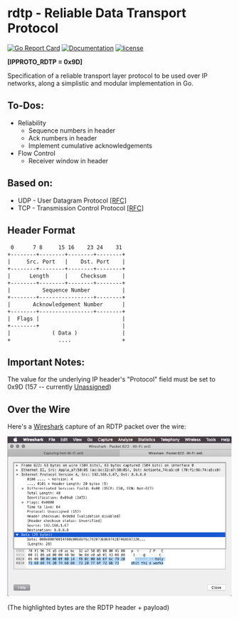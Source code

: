 # rdtp - Reliable Data Transport Protocol

[![Go Report Card](https://goreportcard.com/badge/github.com/adrianosela/rdtp)](https://goreportcard.com/report/github.com/adrianosela/rdtp)
[![Documentation](https://godoc.org/github.com/adrianosela/rdtp?status.svg)](https://godoc.org/github.com/adrianosela/rdtp)
[![license](https://img.shields.io/github/license/adrianosela/rdtp.svg)](https://github.com/adrianosela/rdtp/blob/master/LICENSE)

**[IPPROTO_RDTP = 0x9D]**

Specification of a reliable transport layer protocol to be used over IP networks, along a simplistic and modular implementation in Go.

## To-Dos:
* Reliability
  * Sequence numbers in header
  * Ack numbers in header
  * Implement cumulative acknowledgements
* Flow Control
  * Receiver window in header

## Based on:
* UDP - User Datagram Protocol [[RFC]](https://tools.ietf.org/html/rfc768)
* TCP - Transmission Control Protocol [[RFC]](https://tools.ietf.org/html/rfc793)

## Header Format

```
 0      7 8     15 16    23 24    31
+--------+--------+--------+--------+
|     Src. Port   |    Dst. Port    |
+--------+--------+--------+--------+
|      Length     |    Checksum     |
+--------+--------+--------+--------+
|          Sequence Number          |
+--------+-----------------+--------+
|       Acknowledgement Number      |
+--------+-----------------+--------+
|  Flags |                          |
+--------+                          |
|             ( Data )              |
+               ....                +
```

## Important Notes: 

The value for the underlying IP header's "Protocol" field must be set to 0x9D (157 -- currently [Unassigned](https://en.wikipedia.org/wiki/List_of_IP_protocol_numbers))

## Over the Wire

Here's a [Wireshark](https://www.wireshark.org/) capture of an RDTP packet over the wire:

![](./.docs/img/cap0.png)

(The highlighted bytes are the RDTP header + payload)
